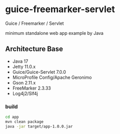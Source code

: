 # guice-freemarker-servlet
Guice / Freemarker / Servlet

minimum standalone web app example by Java

## Architecture Base

* Java 17
* Jetty 11.0.x
* Guice/Guice-Servlet 7.0.0
* MicroProfile Config/Apache Geronimo
* Gson 2.11.x
* FreeMarker 2.3.33
* Log4j2/Slf4j

### build

```sh
cd app
mvn clean package
java -jar target/app-1.0.0.jar
```

